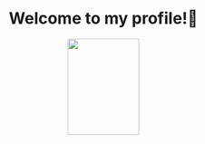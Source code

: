 ### <h1 align="center"> Welcome to my profile!👋

<div id="header" align="center" background-color="red" >
  <img src="https://media3.giphy.com/media/3o7qDPxorBbvpB1Pby/giphy.gif?cid=ecf05e47x18wdlgnp435uvz4ob9addgenvz3d2enrfgtb744&rid=giphy.gif&ct=g" width="50%" height="170"/>
</div>
<!--
**Exooo1/Exooo1** is a ✨ _special_ ✨ repository because its `README.md` (this file) appears on your GitHub profile.

Here are some ideas to get you started:

- 🔭 I’m currently working on ...
- 🌱 I’m currently learning ...
- 👯 I’m looking to collaborate on ...
- 🤔 I’m looking for help with ...
- 💬 Ask me about ...
- 📫 How to reach me: ...
- 😄 Pronouns: ...
- ⚡ Fun fact: ...
-->
